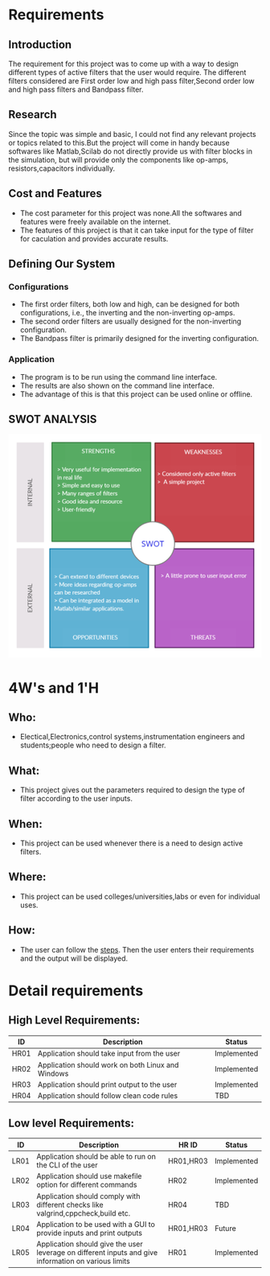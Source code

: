 # Requirements
## Introduction
The requirement for this project was to come up with a way to design different types of active filters that the user would require. The different filters considered are First order low and high pass filter,Second order low and high pass filters and Bandpass filter.

## Research
Since the topic was simple and basic, I could not find any relevant projects or topics related to this.But the project will come in handy because softwares like Matlab,Scilab do not directly provide us with filter blocks in the simulation, but will provide only the components like op-amps, resistors,capacitors individually.

## Cost and Features
 * The cost parameter for this project was none.All the softwares and features were freely available on the internet.
 * The features of this project is that it can take input for the type of filter for caculation and provides accurate results.

## Defining Our System
### Configurations
 * The first order filters, both low and high, can be designed for both configurations, i.e., the inverting and the non-inverting op-amps.
 * The second order filters are usually designed for the non-inverting configuration.
 * The Bandpass filter is primarily designed for the inverting configuration.
### Application
 * The program is to be run using the command line interface.
 * The results are also shown on the command line interface.
 * The advantage of this is that this project can be used online or offline.

## SWOT ANALYSIS
![SWOT Analysis](https://github.com/PramodhMahadeshKM/MiniProject_LTTS/blob/master/1_Requirements/SWOT.png)

# 4W&#39;s and 1&#39;H

## Who:
 * Electical,Electronics,control systems,instrumentation engineers and students;people who need to design a filter.

## What:
 * This project gives out the parameters required to design the type of filter according to the user inputs. 

## When:
 * This project can be used whenever there is a need to design active filters.

## Where:
 * This project can be used colleges/universities,labs or even for individual uses.

## How:
 * The user can follow the [steps](https://github.com/PramodhMahadeshKM/MiniProject_LTTS/blob/master/3_Implementation/Readme.md). Then the user enters their requirements and the output will be displayed.

# Detail requirements

## High Level Requirements: 
| ID | Description | Status |
| ----- | ----------- | ------- |
| HR01 | Application should take input from the user | Implemented |
| HR02 | Application should work on both Linux and Windows | Implemented |
| HR03 | Application should print output to the user | Implemented |
| HR04 | Application should follow clean code rules | TBD |

##  Low level Requirements:
 
| ID | Description | HR ID | Status |
| ------ | --------- | ------ | ----- |
| LR01 | Application should be able to run on the CLI of the user | HR01,HR03 | Implemented |
| LR02 | Application should use makefile option for different commands | HR02 | Implemented |
| LR03 | Application should comply with different checks like valgrind,cppcheck,build etc. | HR04 | TBD |
| LR04 | Application to be used with a GUI to provide inputs and print outputs | HR01,HR03 | Future |
| LR05 | Application should give the user leverage on different inputs and give information on various limits | HR01 | Implemented |

